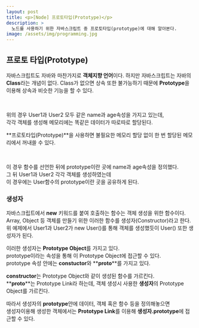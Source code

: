```yaml
---
layout: post
title: <p>[Node] 프로토타입(Prototype)</p>
description: >
  노드를 사용하기 위한 자바스크립트 중 프로토타입(prototype)에 대해 알아본다.
image: /assets/img/programming.jpg
---
```

<head>
  <link rel="stylesheet" type="text/css" href="../../assets/css/obsidian.css" />
</head>

<h2>프로토 타입(Prototype)</h2>

자바스크립트도 자바와 마찬가지로 **객체지향 언어**이다. 하지만 자바스크립트는 자바의 **Class**라는 개념이 없다.
Class가 없으면 상속 또한 불가능하기 때문에 **Prototype**을 이용해 상속과 비슷한 기능을 할 수 있다.

<br>
<script src="https://gist.github.com/po9357/df8f6fc49e06a538a8f1cb3b371bfa03.js"></script>

위의 경우 User1과 User2 모두 같은 name과 age속성을 가지고 있는데, <br>
각각 객체를 생성해 메모리에는 똑같은 데이터가 따로따로 할당된다.

**프로토타입(Prototype)**을 사용하면 불필요한 메모리 할당 없이 한 번 할당된 메모리에서 꺼내쓸 수 있다.

<br>
<script src="https://gist.github.com/po9357/b6f6b7d60157db4500b5310702cf44a5.js"></script>

이 경우 함수를 선언한 뒤에 prototype이란 곳에 name과 age속성을 정의했다.<br>
그 뒤 User1과 User2 각각 객체를 생성하였는데<br> 
이 경우에는 User함수의 prototype이란 곳을 공유하게 된다.<br>

### 생성자

자바스크립트에서 **new** 키워드를 붙여 호출하는 함수는 객체 생성을 위한 함수이다.<br>
Array, Object 등 객체를 만들기 위한 이러한 함수를 생성자(Constructor)라고 한다.<br>
위 예제에서 User1과 User2가 new User()를 통해 객체를 생성했듯이 User() 또한 생성자가 된다.

이러한 생성자는 **Prototype Object**를 가지고 있다.<br>
prototype이라는 속성을 통해 이 Prototype Object에 접근할 수 있다.<br>
prototype 속성 안에는 **constuctor**와 **__proto__**를 가지고 있다. 

**constructor**는 Prototype Object와 같이 생성된 함수를 가르킨다.<br>
**__proto__**는 Prototype Link라 하는데, 객체 생성시 사용한 **생성자**의 Prototype Object를 가르킨다. 

따라서 생성자의 **prototype**안에 데이터, 객체 혹은 함수 등을 정의해놓으면 <br>
생성자이용해 생성한 객체에서는 **Prototype Link**를 이용해 **생성자.prototype**에 접근할 수 있다.